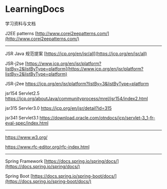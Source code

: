 # LearningDocs
学习资料与文档



J2EE patterns [http://www.corej2eepatterns.com/](http://www.corej2eepatterns.com/)

---

JSR Java 规范提案 [https://jcp.org/en/jsr/all](https://jcp.org/en/jsr/all)

JSR-j2se [https://www.jcp.org/en/jsr/platform?listBy=2&listByType=platform](https://www.jcp.org/en/jsr/platform?listBy=2&listByType=platform)

JSR-j2ee https://jcp.org/en/jsr/platform?listBy=3&listByType=platform

jsr154 Servlet2.5 https://jcp.org/aboutJava/communityprocess/mrel/jsr154/index2.html

jsr315 Servler3.0 https://jcp.org/en/jsr/detail?id=315
 
jsr341 Servlet3.1 https://download.oracle.com/otndocs/jcp/servlet-3_1-fr-eval-spec/index.html

---

https://www.w3.org/

https://www.rfc-editor.org/rfc-index.html

---

Spring Framework [https://docs.spring.io/spring/docs/](https://docs.spring.io/spring/docs/)

Spring Boot [https://docs.spring.io/spring-boot/docs/](https://docs.spring.io/spring-boot/docs/)














